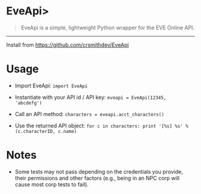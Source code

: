 EveApi> 
==============
> EveApi is a simple, lightweight Python wrapper for the EVE Online API.

----------------------------------------------------
Install from https://github.com/crsmithdev/EveApi

Usage
=====

* Import EveApi:
``
import EveApi
``

* Instantiate with your API id / API key:
``
eveapi = EveApi(12345, 'abcdefg')
``

* Call an API method:
``
characters = eveapi.acct_characters()
``

* Use the returned API object:
``
for c in characters:
	print '[%s] %s' % (c.characterID, c.name)
``

Notes
=====

* Some tests may not pass depending on the credentials you provide, their permissions and
other factors (e.g., being in an NPC corp will cause most corp tests to fail).